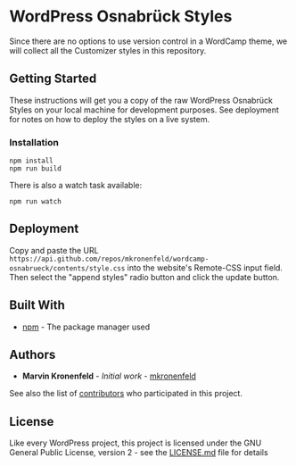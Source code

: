 # WordPress Osnabrück Styles

Since there are no options to use version control in a WordCamp theme, we will collect all the Customizer styles in this repository.

## Getting Started

These instructions will get you a copy of the raw WordPress Osnabrück Styles on your local machine for development purposes. See deployment for notes on how to deploy the styles on a live system.

### Installation

```
npm install
npm run build
```

There is also a watch task available:
```
npm run watch
```

## Deployment

Copy and paste the URL `https://api.github.com/repos/mkronenfeld/wordcamp-osnabrueck/contents/style.css` into the website's Remote-CSS input field. Then select the "append styles" radio button and click the update button.

## Built With

* [npm](https://www.npmjs.com/) - The package manager used

## Authors

* **Marvin Kronenfeld** - *Initial work* - [mkronenfeld](https://github.com/mkronenfeld)

See also the list of [contributors](https://github.com/mkronenfeld/wordcamp-osnabrueck/contributors) who participated in this project.

## License

Like every WordPress project, this project is licensed under the GNU General Public License, version 2 - see the [LICENSE.md](LICENSE.md) file for details
